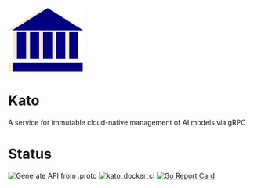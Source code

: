 <img src="assets/kato_logo.svg" alt="Kato logo" height="130px"/>  

# Kato
A service for immutable cloud-native management of AI models via gRPC
# Status
![Generate API from .proto](https://github.com/brainyard-io/kato/workflows/Generate%20API%20from%20.proto/badge.svg)
![kato_docker_ci](https://github.com/brainyard-io/kato/workflows/kato_docker_ci/badge.svg?branch=master)
[![Go Report Card](https://goreportcard.com/badge/github.com/brainyard-io/kato)](https://goreportcard.com/report/github.com/brainyard-io/kato)
